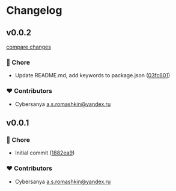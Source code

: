 # Changelog


## v0.0.2

[compare changes](https://github.com/cybersanya/nuxt-msw/compare/v0.0.1...v0.0.2)

### 🏡 Chore

- Update README.md, add keywords to package.json ([03fc601](https://github.com/cybersanya/nuxt-msw/commit/03fc601))

### ❤️ Contributors

- Cybersanya <a.s.romashkin@yandex.ru>

## v0.0.1


### 🏡 Chore

- Initial commit ([1882ea9](https://github.com/cybersanya/nuxt-msw/commit/1882ea9))

### ❤️ Contributors

- Cybersanya <a.s.romashkin@yandex.ru>

